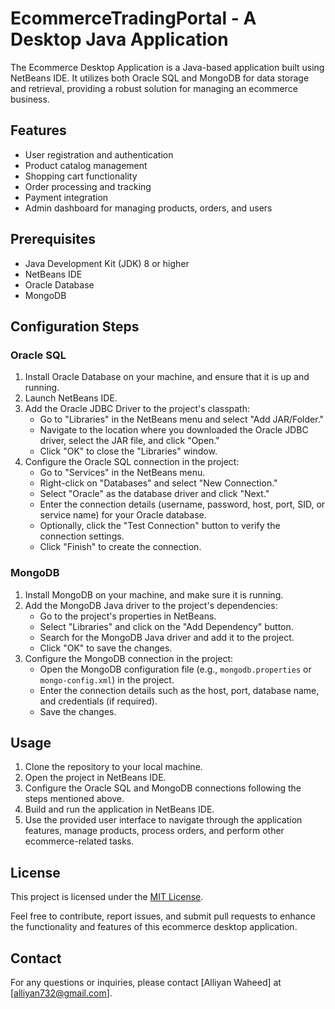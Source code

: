# EcommerceTradingPortal - A Desktop Java Application

The Ecommerce Desktop Application is a Java-based application built using NetBeans IDE. It utilizes both Oracle SQL and MongoDB for data storage and retrieval, providing a robust solution for managing an ecommerce business.

## Features

- User registration and authentication
- Product catalog management
- Shopping cart functionality
- Order processing and tracking
- Payment integration
- Admin dashboard for managing products, orders, and users

## Prerequisites

- Java Development Kit (JDK) 8 or higher
- NetBeans IDE 
- Oracle Database
- MongoDB

## Configuration Steps

### Oracle SQL

1. Install Oracle Database on your machine, and ensure that it is up and running.
2. Launch NetBeans IDE.
3. Add the Oracle JDBC Driver to the project's classpath:
   - Go to "Libraries" in the NetBeans menu and select "Add JAR/Folder."
   - Navigate to the location where you downloaded the Oracle JDBC driver, select the JAR file, and click "Open."
   - Click "OK" to close the "Libraries" window.
4. Configure the Oracle SQL connection in the project:
   - Go to "Services" in the NetBeans menu.
   - Right-click on "Databases" and select "New Connection."
   - Select "Oracle" as the database driver and click "Next."
   - Enter the connection details (username, password, host, port, SID, or service name) for your Oracle database.
   - Optionally, click the "Test Connection" button to verify the connection settings.
   - Click "Finish" to create the connection.

### MongoDB

1. Install MongoDB on your machine, and make sure it is running.
2. Add the MongoDB Java driver to the project's dependencies:
   - Go to the project's properties in NetBeans.
   - Select "Libraries" and click on the "Add Dependency" button.
   - Search for the MongoDB Java driver and add it to the project.
   - Click "OK" to save the changes.
3. Configure the MongoDB connection in the project:
   - Open the MongoDB configuration file (e.g., `mongodb.properties` or `mongo-config.xml`) in the project.
   - Enter the connection details such as the host, port, database name, and credentials (if required).
   - Save the changes.

## Usage

1. Clone the repository to your local machine.
2. Open the project in NetBeans IDE.
3. Configure the Oracle SQL and MongoDB connections following the steps mentioned above.
4. Build and run the application in NetBeans IDE.
5. Use the provided user interface to navigate through the application features, manage products, process orders, and perform other ecommerce-related tasks.

## License

This project is licensed under the [MIT License](LICENSE).

Feel free to contribute, report issues, and submit pull requests to enhance the functionality and features of this ecommerce desktop application.

## Contact

For any questions or inquiries, please contact [Alliyan Waheed] at [alliyan732@gmail.com].
